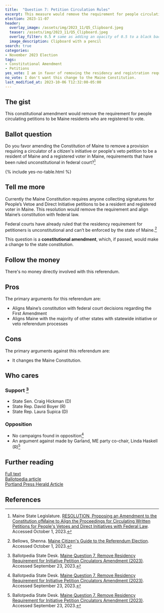 ```yaml
---
title:  "Question 7: Petition Circulation Rules"
excerpt: This measure would remove the requirement for people circulating petitions to be Maine residents who are registered to vote.
election: 2023-11-07
header:
  overlay_image: /assets/img/2023_11/Q5_Clipboard.jpeg
  teaser: /assets/img/2023_11/Q5_Clipboard.jpeg
  overlay_filter: 0.5 # same as adding an opacity of 0.5 to a black background
  image_description: Clipboard with a pencil
search: true
categories:
- November 2023 Election
tags:
- Constitutional Amendment
- Petitions
yes_vote: I am in favor of removing the residency and registration requirements for petition circulators from the Maine Constitution.
no_vote: I don't want this change to the Maine Constitution.
last_modified_at: 2023-10-06 T12:32:00-05:00
---
```

## The gist
This constitutional amendment would remove the requirement for people circulating petitions to be Maine residents who are registered to vote.

## Ballot question
Do you favor amending the Constitution of Maine to remove a provision requiring a circulator of a citizen's initiative or people's veto petition to be a resident of Maine and a registered voter in Maine, requirements that have been ruled unconstitutional in federal court?[^1]

{% include yes-no-table.html %}


## Tell me more
Currently the Maine Constitution requires anyone collecting signatures for People’s Vetoe and Direct Initiative petitions to be a resident and registered voter in Maine.  This resolution would remove the requirement and align Maine’s constitution with federal law.

Federal courts have already ruled that the residency requirement for petitioners is unconstitutional and can’t be enforced by the state of Maine.[^3]

This question is a **constitutional amendment**, which, if passed, would make a change to the state constitution.

## Follow the money
There's no money directly involved with this referendum. 

## Pros
The primary arguments for this referendum are:
* Aligns Maine’s constitution with federal court decisions regarding the First Amendment
* Aligns Maine with the majority of other states with statewide initiative or veto referendum processes

## Cons
The primary arguments against this referendum are:
* It changes the Maine Constitution.

## Who cares
### Support [^2]
* State Sen. Craig Hickman (D) 
* State Rep. David Boyer (R) 
* State Rep. Laura Supica (D) 

### Opposition
* No campaigns found in opposition[^2]
* An argument against made by Garland, ME party co-chair, Linda Haskell (R)[^2]

## Further reading
[Full text](https://legislature.maine.gov/bills/getPDF.asp?paper=SP0597&item=1&snum=131)<br>
[Ballotpedia article](https://ballotpedia.org/Maine_Question_7,_Remove_Residency_Requirement_for_Initiative_Petition_Circulators_Amendment_(2023))<br>
[Portland Press Herald Article](https://www.pressherald.com/2023/10/06/questions-5-through-8-what-you-need-to-know-about-the-proposed-constitutional-amendments/)

## References
[^1]: Maine State Legislature. [RESOLUTION, Proposing an Amendment to the Constitution ofMaine to Align the Proceedings for Circulating Written Petitions for People's Vetoes and Direct Initiatives with Federal Law](https://legislature.maine.gov/bills/getPDF.asp?paper=SP0597&item=1&snum=131).  Accessed October 1, 2023.
[^2]: Ballotpedia State Desk. [Maine Question 7, Remove Residency Requirement for Initiative Petition Circulators Amendment (2023)](https://ballotpedia.org/Maine_Question_7,_Remove_Residency_Requirement_for_Initiative_Petition_Circulators_Amendment_(2023)). Accessed September 23, 2023.
[^3]: Bellows, Shenna. [Maine Citizen's Guide to the Referendum Election](https://www.maine.gov/sos/cec/elec/upcoming/pdf/citizensguide23.pdf). Accessed October 1, 2023.
[^4]: Ohm, Rachel. [Questions 5 through 8: What you need to know about the proposed constitutional amendments](https://www.pressherald.com/2023/10/06/questions-5-through-8-what-you-need-to-know-about-the-proposed-constitutional-amendments/). Portland Press Herald. Accessed October 6, 2023.
